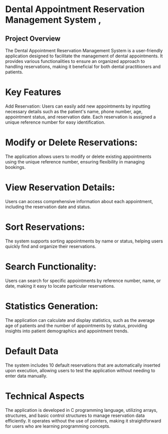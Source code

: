 # Dental Appointment Reservation Management System ,
## Project Overview
The Dental Appointment Reservation Management System is a user-friendly application designed to facilitate the management of dental appointments. It provides various functionalities to ensure an organized approach to handling reservations, making it beneficial for both dental practitioners and patients.

# Key Features
Add Reservation: Users can easily add new appointments by inputting necessary details such as the patient's name, phone number, age, appointment status, and reservation date. Each reservation is assigned a unique reference number for easy identification.

# Modify or Delete Reservations:
The application allows users to modify or delete existing appointments using the unique reference number, ensuring flexibility in managing bookings.

# View Reservation Details:
Users can access comprehensive information about each appointment, including the reservation date and status.

# Sort Reservations: 
The system supports sorting appointments by name or status, helping users quickly find and organize their reservations.

# Search Functionality:
Users can search for specific appointments by reference number, name, or date, making it easy to locate particular reservations.

# Statistics Generation:
The application can calculate and display statistics, such as the average age of patients and the number of appointments by status, providing insights into patient demographics and appointment trends.

# Default Data
The system includes 10 default reservations that are automatically inserted upon execution, allowing users to test the application without needing to enter data manually.

# Technical Aspects
The application is developed in C programming language, utilizing arrays, structures, and basic control structures to manage reservation data efficiently. It operates without the use of pointers, making it straightforward for users who are learning programming concepts.
